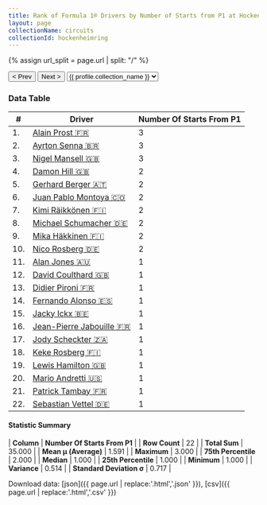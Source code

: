 ```yaml
---
title: Rank of Formula 1® Drivers by Number of Starts from P1 at Hockenheimring
layout: page
collectionName: circuits
collectionId: hockenheimring
---
```


{% assign url_split = page.url | split: "/" %}
<div id="collection-navigation">
<button onclick="selector.options[selector.selectedIndex-1].value && (window.location = selector.options[selector.selectedIndex-1].value);">&lt; Prev</button>
<button onclick="selector.options[selector.selectedIndex+1].value && (window.location = selector.options[selector.selectedIndex+1].value);">Next &gt;</button>
<select id="selector" onchange="this.options[this.selectedIndex].value && (window.location = this.options[this.selectedIndex].value);">
  {% for collectionId in site.data[page.collectionName].refs %}
    {% if collectionId == page.collectionId %}
      {% assign selected = "selected" %}
    {% else %}
      {% assign selected = "" %}
    {% endif %}
    {% assign profile = site.data[page.collectionName][collectionId].profile %}
    <option value="/f1/{{ page.collectionName }}/{{ collectionId }}/{{ url_split[4] }}" {{ selected }}>{{ profile.collection_name }}</option>
  {% endfor %}
</select>
</div>

<canvas id="chart" width="400" height="180"></canvas>
<script>
var data = {
    "datasets": [
        {
            "backgroundColor": [
                "#9C8E8D",
                "#9C8E8D",
                "#9C8E8D",
                "#9C8E8D",
                "#9C8E8D",
                "#9C8E8D",
                "#9C8E8D",
                "#9C8E8D",
                "#9C8E8D",
                "#9C8E8D",
                "#9C8E8D",
                "#9C8E8D",
                "#9C8E8D",
                "#9C8E8D",
                "#9C8E8D",
                "#9C8E8D",
                "#9C8E8D",
                "#9C8E8D",
                "#9C8E8D",
                "#9C8E8D",
                "#9C8E8D",
                "#9C8E8D"
            ],
            "borderColor": [
                "#1D181E",
                "#1D181E",
                "#1D181E",
                "#1D181E",
                "#1D181E",
                "#1D181E",
                "#1D181E",
                "#1D181E",
                "#1D181E",
                "#1D181E",
                "#1D181E",
                "#1D181E",
                "#1D181E",
                "#1D181E",
                "#1D181E",
                "#1D181E",
                "#1D181E",
                "#1D181E",
                "#1D181E",
                "#1D181E",
                "#1D181E",
                "#1D181E"
            ],
            "borderWidth": 1,
            "data": [
                3.0,
                3.0,
                3.0,
                2.0,
                2.0,
                2.0,
                2.0,
                2.0,
                2.0,
                2.0,
                1.0,
                1.0,
                1.0,
                1.0,
                1.0,
                1.0,
                1.0,
                1.0,
                1.0,
                1.0,
                1.0,
                1.0
            ],
            "label": "Number Of Starts From P1"
        }
    ],
    "labels": [
        "Alain Prost",
        "Ayrton Senna",
        "Nigel Mansell",
        "Damon Hill",
        "Gerhard Berger",
        "Juan Pablo Montoya",
        "Kimi Räikkönen",
        "Michael Schumacher",
        "Mika Häkkinen",
        "Nico Rosberg",
        "Alan Jones",
        "David Coulthard",
        "Didier Pironi",
        "Fernando Alonso",
        "Jacky Ickx",
        "Jean-Pierre Jabouille",
        "Jody Scheckter",
        "Keke Rosberg",
        "Lewis Hamilton",
        "Mario Andretti",
        "Patrick Tambay",
        "Sebastian Vettel"
    ]
};
var options = {
  legend: {
    display: false
  },
  scales: {
    xAxes: [{
      ticks: {
        beginAtZero: true,
        maxRotation: 180,
        display: window.innerWidth > 800
      }
    }],
    yAxes: [{
      ticks: {
        beginAtZero: true
      }
    }]
  },
  onResize: function(chart, size) {
    chart.options.scales.xAxes[0].ticks.display = size.width > 800;
  }
};
var chart = new Chart("chart", {
    data: data,
    type: 'bar',
    options: options
});
</script>



### Data Table

| # | Driver | Number Of Starts From P1 |
|--|--|--|
| 1. | [Alain Prost 🇫🇷](/f1/drivers/prost) | 3 |
| 2. | [Ayrton Senna 🇧🇷](/f1/drivers/senna) | 3 |
| 3. | [Nigel Mansell 🇬🇧](/f1/drivers/mansell) | 3 |
| 4. | [Damon Hill 🇬🇧](/f1/drivers/damon_hill) | 2 |
| 5. | [Gerhard Berger 🇦🇹](/f1/drivers/berger) | 2 |
| 6. | [Juan Pablo Montoya 🇨🇴](/f1/drivers/montoya) | 2 |
| 7. | [Kimi Räikkönen 🇫🇮](/f1/drivers/raikkonen) | 2 |
| 8. | [Michael Schumacher 🇩🇪](/f1/drivers/michael_schumacher) | 2 |
| 9. | [Mika Häkkinen 🇫🇮](/f1/drivers/hakkinen) | 2 |
| 10. | [Nico Rosberg 🇩🇪](/f1/drivers/rosberg) | 2 |
| 11. | [Alan Jones 🇦🇺](/f1/drivers/jones) | 1 |
| 12. | [David Coulthard 🇬🇧](/f1/drivers/coulthard) | 1 |
| 13. | [Didier Pironi 🇫🇷](/f1/drivers/pironi) | 1 |
| 14. | [Fernando Alonso 🇪🇸](/f1/drivers/alonso) | 1 |
| 15. | [Jacky Ickx 🇧🇪](/f1/drivers/ickx) | 1 |
| 16. | [Jean-Pierre Jabouille 🇫🇷](/f1/drivers/jabouille) | 1 |
| 17. | [Jody Scheckter 🇿🇦](/f1/drivers/scheckter) | 1 |
| 18. | [Keke Rosberg 🇫🇮](/f1/drivers/keke_rosberg) | 1 |
| 19. | [Lewis Hamilton 🇬🇧](/f1/drivers/hamilton) | 1 |
| 20. | [Mario Andretti 🇺🇸](/f1/drivers/mario_andretti) | 1 |
| 21. | [Patrick Tambay 🇫🇷](/f1/drivers/tambay) | 1 |
| 22. | [Sebastian Vettel 🇩🇪](/f1/drivers/vettel) | 1 |

#### Statistic Summary

| **Column** | **Number Of Starts From P1** |
| **Row Count** | 22 |
| **Total Sum** | 35.000 |
| **Mean μ (Average)** | 1.591 |
| **Maximum** | 3.000 |
| **75th Percentile** | 2.000 |
| **Median** | 1.000 |
| **25th Percentile** | 1.000 |
| **Minimum** | 1.000 |
| **Variance** | 0.514 |
| **Standard Deviation σ** | 0.717 |

Download data: [json]({{ page.url | replace:'.html','.json' }}), [csv]({{ page.url | replace:'.html','.csv' }})
